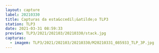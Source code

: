 ```yaml
---
layout: capture
label: 20210330
title: Capturas da esta&ccedil;&atilde;o TLP3
station: TLP3
date: 2021-03-31 08:59:33
preview: TLP3/2021/202103/20210330/stack.jpg
capturas:
  - imagem: TLP3/2021/202103/20210330/M20210331_085933_TLP_3P.jpg
---
```

